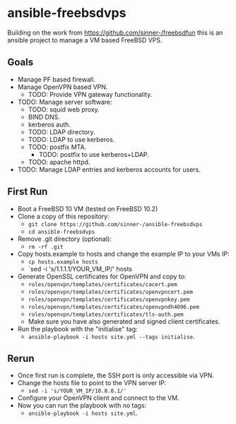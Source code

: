 # ansible-freebsdvps
Building on the work from https://github.com/sinner-/freebsdfun
this is an ansible project to manage a VM based FreeBSD VPS.

## Goals
* Manage PF based firewall.
* Manage OpenVPN based VPN.
  * TODO: Provide VPN gateway functionality.
* TODO: Manage server software:
  * TODO: squid web proxy.
  * BIND DNS.
  * kerberos auth.
  * TODO: LDAP directory.
  * TODO: LDAP to use kerberos.
  * TODO: postfix MTA.
    * TODO: postfix to use kerberos+LDAP.
  * TODO: apache httpd.
* TODO: Manage LDAP entries and kerberos accounts for users.

## First Run
* Boot a FreeBSD 10 VM (tested on FreeBSD 10.2)
* Clone a copy of this repository:
  * `git clone https://github.com/sinner-/ansible-freebsdvps`
  * `cd ansible-freebsdvps`
* Remove .git directory (optional):
  * `rm -rf .git`
* Copy hosts.example to hosts and change the example IP to your VMs IP:
  * `cp hosts.example hosts`
  * `sed -i 's/1.1.1.1/YOUR_VM_IP/' hosts
* Generate OpenSSL certificates for OpenVPN and copy to:
  * `roles/openvpn/templates/certificates/cacert.pem`
  * `roles/openvpn/templates/certificates/openvpncert.pem`
  * `roles/openvpn/templates/certificates/openvpnkey.pem`
  * `roles/openvpn/templates/certificates/openvpndh4096.pem`
  * `roles/openvpn/templates/certificates/tls-auth.pem`
  * Make sure you have also generated and signed client certificates.
* Run the playbook with the "initialise" tag:
  * `ansible-playbook -i hosts site.yml --tags initialise`.

## Rerun
* Once first run is complete, the SSH port is only accessible via VPN.
* Change the hosts file to point to the VPN server IP:
  * `sed -i 's/YOUR_VM_IP/10.8.0.1/'`
* Configure your OpenVPN client and connect to the VM.
* Now you can run the playbook with no tags:
  * `ansible-playbook -i hosts site.yml`.
